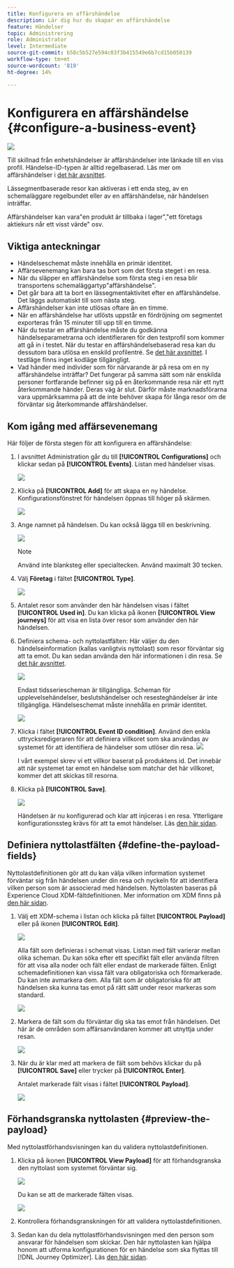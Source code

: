 ```yaml
---
title: Konfigurera en affärshändelse
description: Lär dig hur du skapar en affärshändelse
feature: Händelser
topic: Administrering
role: Administrator
level: Intermediate
source-git-commit: b58c5b527e594c03f3b415549e6b7cd15b050139
workflow-type: tm+mt
source-wordcount: '819'
ht-degree: 14%

---
```


# Konfigurera en affärshändelse {#configure-a-business-event}

![](../assets/do-not-localize/badge.png)

Till skillnad från enhetshändelser är affärshändelser inte länkade till en viss profil. Händelse-ID-typen är alltid regelbaserad. Läs mer om affärshändelser i [det här avsnittet](../event/about-events.md).

Lässegmentbaserade resor kan aktiveras i ett enda steg, av en schemaläggare regelbundet eller av en affärshändelse, när händelsen inträffar.

Affärshändelser kan vara&quot;en produkt är tillbaka i lager&quot;,&quot;ett företags aktiekurs når ett visst värde&quot; osv.

## Viktiga anteckningar

* Händelseschemat måste innehålla en primär identitet.
* Affärsevenemang kan bara tas bort som det första steget i en resa.
* När du släpper en affärshändelse som första steg i en resa blir transportens schemaläggartyp&quot;affärshändelse&quot;.
* Det går bara att ta bort en lässegmentaktivitet efter en affärshändelse. Det läggs automatiskt till som nästa steg.
* Affärshändelser kan inte utlösas oftare än en timme.
* När en affärshändelse har utlösts uppstår en fördröjning om segmentet exporteras från 15 minuter till upp till en timme.
* När du testar en affärshändelse måste du godkänna händelseparametrarna och identifieraren för den testprofil som kommer att gå in i testet. När du testar en affärshändelsebaserad resa kan du dessutom bara utlösa en enskild profilentré. Se [det här avsnittet](../building-journeys/testing-the-journey.md#test-business). I testläge finns inget kodläge tillgängligt.
* Vad händer med individer som för närvarande är på resa om en ny affärshändelse inträffar? Det fungerar på samma sätt som när enskilda personer fortfarande befinner sig på en återkommande resa när ett nytt återkommande händer. Deras väg är slut. Därför måste marknadsförarna vara uppmärksamma på att de inte behöver skapa för långa resor om de förväntar sig återkommande affärshändelser.

## Kom igång med affärsevenemang

Här följer de första stegen för att konfigurera en affärshändelse:

1. I avsnittet Administration går du till **[!UICONTROL Configurations]** och klickar sedan på **[!UICONTROL Events]**. Listan med händelser visas.

   ![](../assets/jo-event1.png)

1. Klicka på **[!UICONTROL Add]** för att skapa en ny händelse. Konfigurationsfönstret för händelsen öppnas till höger på skärmen.

   ![](../assets/jo-event2.png)

1. Ange namnet på händelsen. Du kan också lägga till en beskrivning.

   ![](../assets/jo-event3-business.png)

   >[!NOTE]
   >
   >Använd inte blanksteg eller specialtecken. Använd maximalt 30 tecken.

1. Välj **Företag** i fältet **[!UICONTROL Type]**.

   ![](../assets/jo-event3bis-business.png)

1. Antalet resor som använder den här händelsen visas i fältet **[!UICONTROL Used in]**. Du kan klicka på ikonen **[!UICONTROL View journeys]** för att visa en lista över resor som använder den här händelsen.

1. Definiera schema- och nyttolastfälten: Här väljer du den händelseinformation (kallas vanligtvis nyttolast) som resor förväntar sig att ta emot. Du kan sedan använda den här informationen i din resa. Se [det här avsnittet](../event/about-creating-business.md#define-the-payload-fields).

   ![](../assets/jo-event5-business.png)

   Endast tidsseriescheman är tillgängliga. Scheman för upplevelsehändelser, beslutshändelser och resesteghändelser är inte tillgängliga. Händelseschemat måste innehålla en primär identitet.

   ![](../assets/test-profiles-4.png)

1. Klicka i fältet **[!UICONTROL Event ID condition]**. Använd den enkla uttrycksredigeraren för att definiera villkoret som ska användas av systemet för att identifiera de händelser som utlöser din resa.
   ![](../assets/jo-event6-business.png)

   I vårt exempel skrev vi ett villkor baserat på produktens id. Det innebär att när systemet tar emot en händelse som matchar det här villkoret, kommer det att skickas till resorna.

1. Klicka på **[!UICONTROL Save]**.

   ![](../assets/journey7-business.png)

   Händelsen är nu konfigurerad och klar att injiceras i en resa. Ytterligare konfigurationssteg krävs för att ta emot händelser. Läs [den här sidan](../event/additional-steps-to-send-events-to-journey-orchestration.md).

## Definiera nyttolastfälten {#define-the-payload-fields}

Nyttolastdefinitionen gör att du kan välja vilken information systemet förväntar sig från händelsen under din resa och nyckeln för att identifiera vilken person som är associerad med händelsen. Nyttolasten baseras på Experience Cloud XDM-fältdefinitionen. Mer information om XDM finns på [den här sidan](https://experienceleague.adobe.com/docs/experience-platform/xdm/home.html?lang=sv).

1. Välj ett XDM-schema i listan och klicka på fältet **[!UICONTROL Payload]** eller på ikonen **[!UICONTROL Edit]**.

   ![](../assets/journey8-business.png)

   Alla fält som definieras i schemat visas. Listan med fält varierar mellan olika scheman. Du kan söka efter ett specifikt fält eller använda filtren för att visa alla noder och fält eller endast de markerade fälten. Enligt schemadefinitionen kan vissa fält vara obligatoriska och förmarkerade. Du kan inte avmarkera dem. Alla fält som är obligatoriska för att händelsen ska kunna tas emot på rätt sätt under resor markeras som standard.

   ![](../assets/journey9-business.png)

1. Markera de fält som du förväntar dig ska tas emot från händelsen. Det här är de områden som affärsanvändaren kommer att utnyttja under resan.

   ![](../assets/journey10-business.png)

1. När du är klar med att markera de fält som behövs klickar du på **[!UICONTROL Save]** eller trycker på **[!UICONTROL Enter]**.

   Antalet markerade fält visas i fältet **[!UICONTROL Payload]**.

   ![](../assets/journey12-business.png)

## Förhandsgranska nyttolasten {#preview-the-payload}

Med nyttolastförhandsvisningen kan du validera nyttolastdefinitionen.

1. Klicka på ikonen **[!UICONTROL View Payload]** för att förhandsgranska den nyttolast som systemet förväntar sig.

   ![](../assets/journey13-business.png)

   Du kan se att de markerade fälten visas.

   ![](../assets/journey14-business.png)

1. Kontrollera förhandsgranskningen för att validera nyttolastdefinitionen.

1. Sedan kan du dela nyttolastförhandsvisningen med den person som ansvarar för händelsen som skickar. Den här nyttolasten kan hjälpa honom att utforma konfigurationen för en händelse som ska flyttas till [!DNL Journey Optimizer]. Läs [den här sidan](../event/additional-steps-to-send-events-to-journey-orchestration.md).
